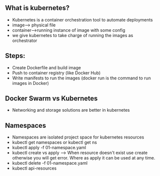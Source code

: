 What is kubernetes?
----------------------
 - Kubernetes is a container orchestration tool to automate deployments
 - image--> physical file
 - container-->running instance of image with some config
 - we give kubernetes to take charge of running the images as orchestrator

Steps:
----------
 - Create Dockerfile and build image
 - Push to container registry (like Docker Hub)
 - Write manifests to run the images (docker run is the command to run images in Docker)

Docker Swarm vs Kubernetes
------------------------------
 - Networking and storage solutions are better in kubernetes

Namespaces
------------
 - Namespaces are isolated project space for kubernetes resources
 - kubectl get namespaces or kubectl get ns
 - kubectl apply -f 01-namespace.yaml
 - kubectl create vs apply --> When resource doesn't exist use create otherwise you will get error.
   Where as apply it can be used at any time.
 - kubectl delete -f 01-namespace.yaml 
 - kubectl api-resources